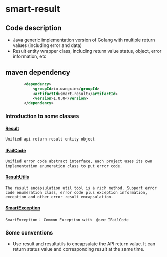 # smart-result

## Code description
* Java generic implementation version of Golang with multiple return values (including error and data)
* Result entity wrapper class, including return value status, object, error information, etc

## maven dependency
```xml
        <dependency>
            <groupId>io.wangxin</groupId>
            <artifactId>smart-result</artifactId>
            <version>1.0.0</version>
        </dependency>

```

### Introduction to some classes
 
#### [Result](https://github.com/lovepoem/smart-result/blob/master/src/main/java/io/wangxin/result/Result.java)
    Unified api return result entity object

#### [IFailCode](https://github.com/lovepoem/smart-result/blob/master/src/main/java/io/wangxin/result/IFailCode.java)
    Unified error code abstract interface, each project uses its own implementation enumeration class to put error code.

#### [ResultUtils](https://github.com/lovepoem/smart-result/blob/master/src/main/java/io/wangxin/result/utils/ResultUtils.java)
    The result encapsulation util tool is a rich method. Support error code enumeration class, error code plus exception information, exception and other error result encapsulation.

#### [SmartException](https://github.com/lovepoem/smart-result/blob/master/src/main/java/io/wangxin/result/utils/SecException.java)

    SmartException： Common Exception with  @see IFailCode

### Some conventions

* Use result and resultutils to encapsulate the API return value. It can return status value and corresponding result at the same time.
